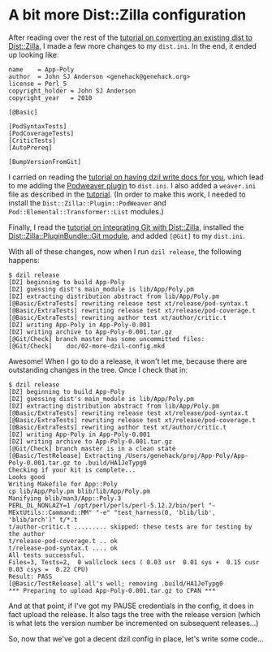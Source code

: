 # A bit more Dist::Zilla configuration

After reading over the rest of the [tutorial on converting an existing dist to Dist::Zilla][tutorial-convert], I made a few more changes to my `dist.ini`. In the end, it ended up looking like:

    name    = App-Poly
    author  = John SJ Anderson <genehack@genehack.org>
    license = Perl_5
    copyright_holder = John SJ Anderson
    copyright_year   = 2010
    
    [@Basic]
    
    [PodSyntaxTests]
    [PodCoverageTests]
    [CriticTests]
    [AutoPrereq]
    
    [BumpVersionFromGit]

I carried on reading the [tutorial on having dzil write docs for you][tutorial-docs], which lead to me adding the [Podweaver plugin][podweaver-plugin] to `dist.ini`. I also added a `weaver.ini` file as described in the [tutorial][tutorial-docs]. (In order to make this work, I needed to install the `Dist::Zilla::Plugin::PodWeaver` and `Pod::Elemental::Transformer::List` modules.)

Finally, I read the [tutorial on integrating Git with Dist::Zilla][tutorial-git], installed the [Dist::Zilla::PluginBundle::Git module][git-plugin], and added `[@Git]` to my `dist.ini`. 

With all of these changes, now when I run `dzil release`, the following happens:

    $ dzil release
    [DZ] beginning to build App-Poly
    [DZ] guessing dist's main_module is lib/App/Poly.pm
    [DZ] extracting distribution abstract from lib/App/Poly.pm
    [@Basic/ExtraTests] rewriting release test xt/release/pod-syntax.t
    [@Basic/ExtraTests] rewriting release test xt/release/pod-coverage.t
    [@Basic/ExtraTests] rewriting author test xt/author/critic.t
    [DZ] writing App-Poly in App-Poly-0.001
    [DZ] writing archive to App-Poly-0.001.tar.gz
    [@Git/Check] branch master has some uncommitted files:
    [@Git/Check]    doc/02-more-dzil-config.mkd

Awesome! When I go to do a release, it won't let me, because there are outstanding changes in the tree. Once I check that in: 

    $ dzil release
    [DZ] beginning to build App-Poly
    [DZ] guessing dist's main_module is lib/App/Poly.pm
    [DZ] extracting distribution abstract from lib/App/Poly.pm
    [@Basic/ExtraTests] rewriting release test xt/release/pod-syntax.t
    [@Basic/ExtraTests] rewriting release test xt/release/pod-coverage.t
    [@Basic/ExtraTests] rewriting author test xt/author/critic.t
    [DZ] writing App-Poly in App-Poly-0.001
    [DZ] writing archive to App-Poly-0.001.tar.gz
    [@Git/Check] branch master is in a clean state
    [@Basic/TestRelease] Extracting /Users/genehack/proj/App-Poly/App-Poly-0.001.tar.gz to .build/HA1JeTypg0
    Checking if your kit is complete...
    Looks good
    Writing Makefile for App::Poly
    cp lib/App/Poly.pm blib/lib/App/Poly.pm
    Manifying blib/man3/App::Poly.3
    PERL_DL_NONLAZY=1 /opt/perl/perls/perl-5.12.2/bin/perl "-MExtUtils::Command::MM" "-e" "test_harness(0, 'blib/lib', 'blib/arch')" t/*.t
    t/author-critic.t ......... skipped: these tests are for testing by the author
    t/release-pod-coverage.t .. ok
    t/release-pod-syntax.t .... ok
    All tests successful.
    Files=3, Tests=2,  0 wallclock secs ( 0.03 usr  0.01 sys +  0.15 cusr  0.03 csys =  0.22 CPU)
    Result: PASS
    [@Basic/TestRelease] all's well; removing .build/HA1JeTypg0
    *** Preparing to upload App-Poly-0.001.tar.gz to CPAN ***

And at that point, if I've got my PAUSE credentials in the config, it does in fact upload the release. It also tags the tree with the release version (which is what lets the version number be incremented on subsequent releases...)

So, now that we've got a decent dzil config in place, let's write some code...

[git-plugin]: http://search.cpan.org/~jquelin/Dist-Zilla-Plugin-Git/lib/Dist/Zilla/PluginBundle/Git.pm
[podweaver-plugin]: http://search.cpan.org/~rjbs/Pod-Weaver/lib/Pod/Weaver.pm
[tutorial-convert]: http://dzil.org/tutorial/convert-dist.html
[tutorial-docs]: http://dzil.org/tutorial/writing-docs.html
[tutorial-git]: http://dzil.org/tutorial/vcs-git.html
